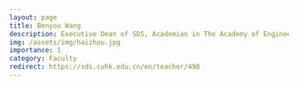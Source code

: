 ```yaml
---
layout: page
title: Benyou Wang
description: Executive Dean of SDS, Academian in The Academy of Engineering Singapore
img: /assets/img/haizhou.jpg
importance: 1
category: Faculty
redirect: https://sds.cuhk.edu.cn/en/teacher/498
---
```

